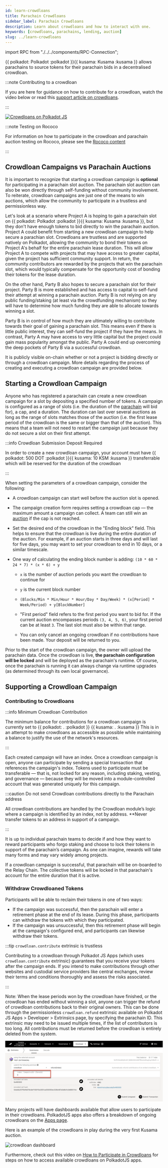 ```yaml
---
id: learn-crowdloans
title: Parachain Crowdloans
sidebar_label: Parachain Crowdloans
description: Learn about crowdloans and how to interact with one.
keywords: [crowdloans, parachains, lending, auction]
slug: ../learn-crowdloans
---
```


import RPC from "./../../components/RPC-Connection";

{{ polkadot: Polkadot :polkadot }}{{ kusama: Kusama :kusama }} allows parachains to source tokens
for their parachain bids in a decentralised crowdloan.

:::note Contributing to a crowdloan

If you are here for guidance on how to contribute for a crowdloan, watch the video below or read
this
[support article on crowdloans](https://support.polkadot.network/support/solutions/articles/65000177341-how-to-participate-in-crowdloans-on-polkadot-or-kusama).

:::

[![Crowdloans on Polkadot JS](https://img.youtube.com/vi/AA9mPANmzmU/0.jpg)](https://youtu.be/AA9mPANmzmU)

:::note Testing on Rococo

For information on how to participate in the crowdloan and parachain auction testing on Rococo,
please see the [Rococo content](../build/build-parachains.md##testing-a-parachains:-rococo-testnet)

:::

## Crowdloan Campaigns vs Parachain Auctions

It is important to recognize that starting a crowdloan campaign is **optional** for participating in a parachain slot 
auction. The parachain slot auction can also be won directly through self-funding without community involvement. To reiterate,
crowdloan campaigns are just one of the means to win auctions, which allow the community to participate in a trustless and permissionless way. 

Let's look at a scenario where Project A is hoping to gain a parachain slot on
{{ polkadot: Polkadot :polkadot }}{{ kusama: Kusama :kusama }}, but they don't have enough tokens to
bid directly to win the parachain auction. Project A could benefit from
starting a new crowdloan campaign to help secure a parachian slot. Crowdloans are trustless and are supported natively on Polkadot, allowing the community to bond their tokens on Project A's behalf for the entire parachain lease duration. This will allow
Project A to compete with projects that may have access to greater capital, given the project has
sufficient community support. In return, the community contributors are rewarded by the projects that win the parachain slot, which would typically compensate for the opportunity cost of bonding their tokens for the lease duration. 

On the other hand, Party B also hopes to secure a parachain slot for their project. Party B is more
established and has access to capital to self-fund their attempt at winning a parachain auction.
Party B is not relying on any public funding/staking (at least via the crowdfunding mechanism) so
they will have to determine how much funding they are able to allocate towards winning a slot.

Party B is in control of how much they are ultimately willing to contribute towards their goal of
gaining a parachain slot. This means even if there is little public interest, they can self-fund the
project if they have the means. In contrast, Party A may have access to very little capital but the
project could gain mass popularity amongst the public. Party A could end up overcoming the deep
pockets of Party B via a successful crowdloan.

It is publicly visible on-chain whether or not a project is bidding directly or through a crowdloan campaign. More details regarding the process of creating and executing a crowdloan campaign are provided below.

## Starting a Crowdloan Campaign

Anyone who has registered a parachain can create a new crowdloan campaign for a slot by depositing a
specified number of tokens. A campaign is configured as a range of slots (i.e. the duration of the
[parachain](learn-parachains.md) will bid for), a cap, and a duration. The duration can last over
several auctions as long as the range of slots matches those of the auction (i.e. the first lease
period of the crowdloan is the same or bigger than that of the auction). This means that a team will
not need to restart the campaign just because they do not secure a slot on their first attempt.

:::info Crowdloan Submission Deposit Required

In order to create a new crowdloan campaign, your account must have
{{ polkadot: 500 DOT :polkadot }}{{ kusama: 10 KSM :kusama }} transferrable which will be reserved
for the duration of the crowdloan

:::

When setting the parameters of a crowdloan campaign, consider the following:

- A crowdloan campaign can start well before the auction slot is opened.
- The campaign creation form requires setting a crowdloan cap &mdash; the maximum amount a campaign
  can collect. A team can still win an [auction](learn-auction.md) if the cap is not reached.
- Set the desired end of the crowdloan in the "Ending block" field. This helps to ensure that the
  crowdloan is live during the entire duration of the auction. For example, if an auction starts in
  three days and will last for five days, you may want to set your crowdloan to end in 10 days, or a
  similar timescale.
- One way of calculating the ending block number is adding: `(10 * 60 * 24 * 7) * (x * 6) + y`

  - `x` is the number of auction periods you want the crowdloan to continue for
  - `y` is the current block number

  - `(Blocks/Min * Min/Hour * Hour/Day * Day/Week) * (x[Period] * Week/Period) + y[BlockNumber]`

  - "First period" field refers to the first period you want to bid for. If the current auction
    encompasses periods `(3, 4, 5, 6)`, your first period can be at least `3`. The last slot must
    also be within that range.
  - You can only cancel an ongoing crowdloan if no contributions have been made. Your deposit will
    be returned to you.

Prior to the start of the crowdloan campaign, the owner will upload the parachain data. Once the
crowdloan is live, **the parachain configuration will be locked** and will be deployed as the
parachain's runtime. Of course, once the parachain is running it can always change via runtime
upgrades (as determined through its own local governance).

## Supporting a Crowdloan Campaign

### Contributing to Crowdloans

:::info Minimum Crowdloan Contribution

The minimum balance for contributions for a crowdloan campaign is currently set to
{{ polkadot: <RPC network="polkadot" path="consts.crowdloan.minContribution" defaultValue={50000000000} filter="humanReadable"/>. :polkadot }}
{{ kusama: <RPC network="kusama" path="consts.crowdloan.minContribution" defaultValue={100000000000} filter="humanReadable"/>. :kusama }}
This is in an attempt to make crowdloans as accessible as possible while maintaining a balance to
justify the use of the network's resources.

:::

Each created campaign will have an index. Once a crowdloan campaign is open, anyone can participate
by sending a special transaction that references the campaign's index. Tokens used to participate
must be transferable &mdash; that is, not locked for any reason, including staking, vesting, and
governance &mdash; because they will be moved into a module-controlled account that was generated
uniquely for this campaign.

:::caution Do not send Crowdloan contributions directly to the Parachain address

All crowdloan contributions are handled by the Crowdloan module’s logic where a campaign is
identified by an index, not by address. \*\*Never transfer tokens to an address in support of a
campaign.

:::

It is up to individual parachain teams to decide if and how they want to reward participants who
forgo staking and choose to lock their tokens in support of the parachain’s campaign. As one can
imagine, rewards will take many forms and may vary widely among projects.

If a crowdloan campaign is successful, that parachain will be on-boarded to the Relay Chain. The
collective tokens will be locked in that parachain's account for the entire duration that it is
active.

### Withdraw Crowdloaned Tokens

Participants will be able to reclaim their tokens in one of two ways:

- If the campaign was successful, then the parachain will enter a retirement phase at the end of its
  lease. During this phase, participants can withdraw the tokens with which they participated.
- If the campaign was unsuccessful, then this retirement phase will begin at the campaign's
  configured end, and participants can likewise withdraw their tokens.

:::tip `crowdloan.contribute` extrinsic is trustless

Contributing to a crowdloan through Polkadot JS Apps (which uses `crowdloan.contribute` extrinsic)
guarantees that you receive your tokens after the campaign ends. If you intend to make contributions
through other websites and custodial service providers like central exchanges, review their terms
and conditions thoroughly and assess the risks associated.

:::

Note: When the lease periods won by the crowdloan have finished, or the crowdloan has ended without
winning a slot, anyone can trigger the refund of crowdloan contributions back to their original
owners. This can be done through the permissionless `crowdloan.refund` extrinsic available on
Polkadot JS Apps > Developer > Extrinsics page, by specifying the parachain ID. This extrinsic may
need to be issued multiple times, if the list of contributors is too long. All contributions must be
returned before the crowdloan is entirely deleted from the system.

![Crowdloan refund](../assets/crowdloan-refund.png)

Many projects will have dashboards available that allow users to participate in their crowdloans.
PolkadotJS apps also offers a breakdown of ongoing crowdloans on the
[Apps page](https://polkadot.js.org/apps/?rpc=wss%3A%2F%2Fkusama-rpc.polkadot.io#/parachains/crowdloan).

Here is an example of the crowdloans in play during the very first Kusama auction.

![crowdloan dashboard](../assets/kusama-crowdloans.png)

Furthermore, check out this video on
[How to Participate in Crowdloans](https://www.youtube.com/watch?v=YrTxDufrcQM) for steps on how to
access available crowdloans on PolkadotJS apps.
